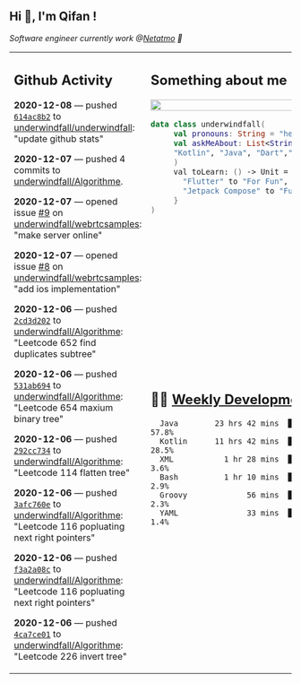 <h2> Hi 👋, I'm Qifan ! </h2>
<p><em>Software engineer currently work @<a href="https://www.netatmo.com">Netatmo</a> 🔭
</em></p>
<table><tr><td valign="top" rowspan="2">

 ## Github Activity
 <!-- githubActivity starts -->
  **2020-12-08** — pushed [`614ac8b2`](https://api.github.com/repos/underwindfall/underwindfall/commits/614ac8b27776221e55ad26e29ccb20066629ff21) to [underwindfall/underwindfall](https://api.github.com/repos/underwindfall/underwindfall): "update github stats"

  **2020-12-07** — pushed 4 commits to [underwindfall/Algorithme](https://api.github.com/repos/underwindfall/Algorithme).

  **2020-12-07** — opened issue [#9](https://api.github.com/repos/underwindfall/webrtcsamples/issues/9) on [underwindfall/webrtcsamples](https://api.github.com/repos/underwindfall/webrtcsamples): "make server online"

  **2020-12-07** — opened issue [#8](https://api.github.com/repos/underwindfall/webrtcsamples/issues/8) on [underwindfall/webrtcsamples](https://api.github.com/repos/underwindfall/webrtcsamples): "add ios implementation"

  **2020-12-06** — pushed [`2cd3d202`](https://api.github.com/repos/underwindfall/Algorithme/commits/2cd3d20249e2efe75abd3649c5eb0e17f437a4d4) to [underwindfall/Algorithme](https://api.github.com/repos/underwindfall/Algorithme): "Leetcode 652 find duplicates subtree"

  **2020-12-06** — pushed [`531ab694`](https://api.github.com/repos/underwindfall/Algorithme/commits/531ab694bc3e2cdb347de06642dbf1e26309f244) to [underwindfall/Algorithme](https://api.github.com/repos/underwindfall/Algorithme): "Leetcode 654 maxium binary tree"

  **2020-12-06** — pushed [`292cc734`](https://api.github.com/repos/underwindfall/Algorithme/commits/292cc734a62f6cab9e0c394db3e5726f857b064d) to [underwindfall/Algorithme](https://api.github.com/repos/underwindfall/Algorithme): "Leetcode 114 flatten tree"

  **2020-12-06** — pushed [`3afc760e`](https://api.github.com/repos/underwindfall/Algorithme/commits/3afc760e92a1d80eaf4f3709c88c4bd08248441c) to [underwindfall/Algorithme](https://api.github.com/repos/underwindfall/Algorithme): "Leetcode 116 popluating next right pointers"

  **2020-12-06** — pushed [`f3a2a08c`](https://api.github.com/repos/underwindfall/Algorithme/commits/f3a2a08ce987d7f26c011986ed2aa7f20108ddc3) to [underwindfall/Algorithme](https://api.github.com/repos/underwindfall/Algorithme): "Leetcode 116 popluating next right pointers"

  **2020-12-06** — pushed [`4ca7ce01`](https://api.github.com/repos/underwindfall/Algorithme/commits/4ca7ce015d121778fccaffe30d51bb818af11d19) to [underwindfall/Algorithme](https://api.github.com/repos/underwindfall/Algorithme): "Leetcode 226 invert tree"
 <!-- githubActivity ends -->
 </td><td valign="top">

 ## Something about me
 <!-- profile starts -->
 <a href="https://github.com/underwindfall" width="100%">
  <img src="https://github-readme-stats.vercel.app/api?username=underwindfall&show_icons=true&count_private=true&theme=graywhite" width="100%"/>
 </a>
 <br/>
 
 ```kotlin
 data class underwindfall(
      val pronouns: String = "he|him",
      val askMeAbout: List<String> = listOf(
      "Kotlin", "Java", "Dart","Javascript", "Typescript"
      )
      val toLearn: () -> Unit = {
        "Flutter" to "For Fun",
        "Jetpack Compose" to "Future"
      }
 )
 ```
 <!-- profile ends -->
 </td></tr><tr><td valign="top">

 ## 🏊‍♂️ <a href="https://gist.github.com/underwindfall/377ee88ba1fabd1e93516e48ca9c61eb" target="_blank">Weekly Development Breakdown</a>
  <!-- codeTime starts -->
  ```text
    Java        23 hrs 42 mins  █████████████████░░░░░░░  57.8%
    Kotlin      11 hrs 42 mins  ██████████░░░░░░░░░░░░░░  28.5%
    XML           1 hr 28 mins  ████░░░░░░░░░░░░░░░░░░░░   3.6%
    Bash          1 hr 10 mins  ████░░░░░░░░░░░░░░░░░░░░   2.9%
    Groovy             56 mins  ████░░░░░░░░░░░░░░░░░░░░   2.3%
    YAML               33 mins  ███░░░░░░░░░░░░░░░░░░░░░   1.4%
  ```
  <!-- codeTime starts -->
  </td></tr></table>